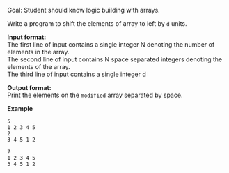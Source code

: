 Goal: Student should know logic building with arrays.  

Write a program to shift the elements of array to left by `d` units.

**Input format:**  
The first line of input contains a single integer N denoting the number of elements in the array.  
The second line of input contains N space separated integers denoting the elements of the array.  
The third line of input contains a single integer d

**Output format:**  
Print the elements on the `modified` array separated by space.

**Example**
```
5
1 2 3 4 5
2
3 4 5 1 2
```

```
7
1 2 3 4 5
3 4 5 1 2
```
